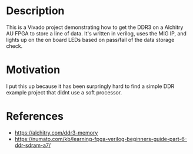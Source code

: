 # Description
This is a Vivado project demonstrating how to get the DDR3 on a Alchitry AU FPGA to store a line of data. It's written in verilog, uses the MIG IP, and lights up on the on board LEDs based on pass/fail of the data storage check.

# Motivation
I put this up because it has been surpringly hard to find a simple DDR example project that didnt use a soft processor.

# References
- https://alchitry.com/ddr3-memory
- https://numato.com/kb/learning-fpga-verilog-beginners-guide-part-6-ddr-sdram-a7/

